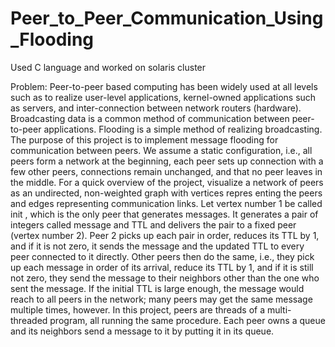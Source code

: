 Peer_to_Peer_Communication_Using_Flooding
=========================================

Used C language and worked on solaris cluster

Problem:
Peer-to-peer based computing has been widely used at all levels such as to realize user-level
applications, kernel-owned applications such as servers, and inter-connection between network routers
(hardware). Broadcasting data is a common method of communication between peer-to-peer applications.
Flooding is a simple method of realizing broadcasting. The purpose of this project is to implement message
flooding for communication between peers. We assume a static configuration, i.e., all peers form a network
at the beginning, each peer sets up connection with a few other peers, connections remain unchanged, and
that no peer leaves in the middle.
For a quick overview of the project, visualize a network of peers as an
undirected, non-weighted graph with vertices repres
enting the peers and edges representing communication
links. Let vertex number 1 be called
init
, which is the only peer that generates messages. It generates a pair
of integers called message and TTL and delivers the pair to a fixed peer (vertex number 2). Peer 2 picks up
each pair in order, reduces its TTL by 1, and if it is
not zero, it sends the message and the updated TTL to
every peer connected to it directly. Other peers then do the same, i.e., they pick up each message in order of
its arrival, reduce its TTL by 1, and if
it is still not zero, they send the message to their neighbors other than
the one who sent the message. If the
initial TTL is large enough, the message
would reach to all peers in the
network; many peers may get the same message multiple
times, however. In this
project, peers are threads
of a multi-threaded program, all running the same procedure. Each peer owns a queue and its neighbors
send a message to it by putting it in its queue. 
